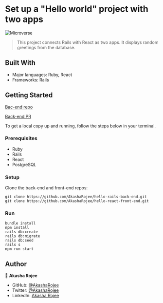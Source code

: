 # Set up a "Hello world" project with two apps

![Microverse](https://img.shields.io/badge/Microverse-blueviolet)

> This project connects Rails with React as two apps. It displays random greetings from the database.

## Built With

- Major languages: Ruby, React
- Frameworks: Rails

## Getting Started

[Bac-end repo](https://github.com/AkashaRojee/hello-rails-back-end)

[Back-end PR](https://github.com/AkashaRojee/hello-rails-back-end/pull/1)

To get a local copy up and running, follow the steps below in your terminal.

### Prerequisites

- Ruby
- Rails
- React
- PostgreSQL

### Setup

Clone the back-end and front-end repos:

```
git clone https://github.com/AkashaRojee/hello-rails-back-end.git
git clone https://github.com/AkashaRojee/hello-react-front-end.git
```

### Run

```
bundle install
npm install
rails db:create
rails db:migrate
rails db:seed
rails s
npm run start
```

## Author

👤 **Akasha Rojee**

- GitHub: [@AkashaRojee](https://github.com/AkashaRojee)
- Twitter: [@AkashaRojee](https://twitter.com/AkashaRojee)
- LinkedIn: [Akasha Rojee](https://linkedin.com/in/AkashaRojee)
